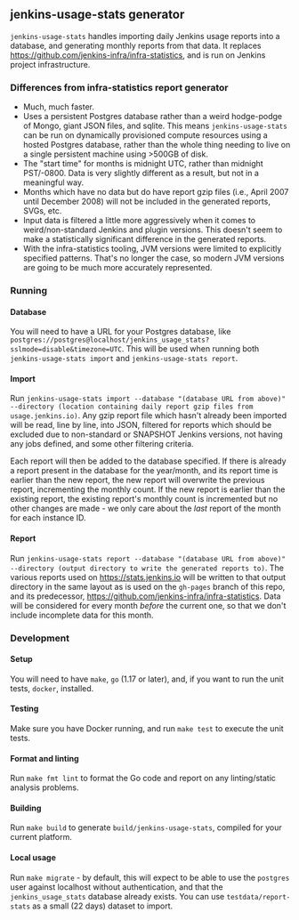 ## jenkins-usage-stats generator

`jenkins-usage-stats` handles importing daily Jenkins usage reports into a database, and generating monthly reports from that data. It replaces https://github.com/jenkins-infra/infra-statistics, and is run on Jenkins project infrastructure.

### Differences from infra-statistics report generator

* Much, much faster.
* Uses a persistent Postgres database rather than a weird hodge-podge of Mongo, giant JSON files, and sqlite. This means `jenkins-usage-stats` can be run on dynamically provisioned compute resources using a hosted Postgres database, rather than the whole thing needing to live on a single persistent machine using >500GB of disk.
* The "start time" for months is midnight UTC, rather than midnight PST/-0800. Data is very slightly different as a result, but not in a meaningful way.
* Months which have no data but do have report gzip files (i.e., April 2007 until December 2008) will not be included in the generated reports, SVGs, etc.
* Input data is filtered a little more aggressively when it comes to weird/non-standard Jenkins and plugin versions. This doesn't seem to make a statistically significant difference in the generated reports.
* With the infra-statistics tooling, JVM versions were limited to explicitly specified patterns. That's no longer the case, so modern JVM versions are going to be much more accurately represented.

### Running

#### Database

You will need to have a URL for your Postgres database, like `postgres://postgres@localhost/jenkins_usage_stats?sslmode=disable&timezone=UTC`. This will be used when running both `jenkins-usage-stats import` and `jenkins-usage-stats report`.

#### Import

Run `jenkins-usage-stats import --database "(database URL from above)" --directory (location containing daily report gzip files from usage.jenkins.io)`. Any gzip report file which hasn't already been imported will be read, line by line, into JSON, filtered for reports which should be excluded due to non-standard or SNAPSHOT Jenkins versions, not having any jobs defined, and some other filtering criteria.

Each report will then be added to the database specified. If there is already a report present in the database for the year/month, and its report time is earlier than the new report, the new report will overwrite the previous report, incrementing the monthly count. If the new report is earlier than the existing report, the existing report's monthly count is incremented but no other changes are made - we only care about the _last_ report of the month for each instance ID. 

#### Report

Run `jenkins-usage-stats report --database "(database URL from above)" --directory (output directory to write the generated reports to)`. The various reports used on https://stats.jenkins.io will be written to that output directory in the same layout as is used on the `gh-pages` branch of this repo, and its predecessor, https://github.com/jenkins-infra/infra-statistics. Data will be considered for every month _before_ the current one, so that we don't include incomplete data for this month.

### Development

#### Setup

You will need to have `make`, `go` (1.17 or later), and, if you want to run the unit tests, `docker`, installed.

#### Testing

Make sure you have Docker running, and run `make test` to execute the unit tests.

#### Format and linting

Run `make fmt lint` to format the Go code and report on any linting/static analysis problems.

#### Building

Run `make build` to generate `build/jenkins-usage-stats`, compiled for your current platform.

#### Local usage

Run `make migrate` - by default, this will expect to be able to use the `postgres` user against localhost without authentication, and that the `jenkins_usage_stats` database already exists. You can use `testdata/report-stats` as a small (22 days) dataset to import.
